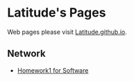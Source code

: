Latitude's Pages
=================

Web pages please visit [Latitude.github.io](http://Latitude.github.io).

## Network

* [Homework1 for Software](_posts/2018-03-14-homework-of-software.md)
